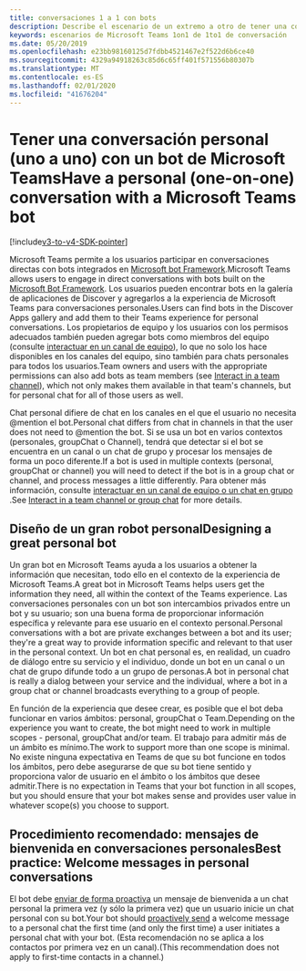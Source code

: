```yaml
---
title: conversaciones 1 a 1 con bots
description: Describe el escenario de un extremo a otro de tener una conversación de 1 en 1 con un bot en Microsoft Teams.
keywords: escenarios de Microsoft Teams 1on1 de 1to1 de conversación
ms.date: 05/20/2019
ms.openlocfilehash: e23bb98160125d7fdbb4521467e2f522d6b6ce40
ms.sourcegitcommit: 4329a94918263c85d6c65ff401f571556b80307b
ms.translationtype: MT
ms.contentlocale: es-ES
ms.lasthandoff: 02/01/2020
ms.locfileid: "41676204"
---
```

# <a name="have-a-personal-one-on-one-conversation-with-a-microsoft-teams-bot"></a><span data-ttu-id="af657-104">Tener una conversación personal (uno a uno) con un bot de Microsoft Teams</span><span class="sxs-lookup"><span data-stu-id="af657-104">Have a personal (one-on-one) conversation with a Microsoft Teams bot</span></span>

[!include[v3-to-v4-SDK-pointer](~/includes/v3-to-v4-pointer-bots.md)]

<span data-ttu-id="af657-105">Microsoft Teams permite a los usuarios participar en conversaciones directas con bots integrados en [Microsoft bot Framework](/azure/bot-service/?view=azure-bot-service-3.0).</span><span class="sxs-lookup"><span data-stu-id="af657-105">Microsoft Teams allows users to engage in direct conversations with bots built on the [Microsoft Bot Framework](/azure/bot-service/?view=azure-bot-service-3.0).</span></span> <span data-ttu-id="af657-106">Los usuarios pueden encontrar bots en la galería de aplicaciones de Discover y agregarlos a la experiencia de Microsoft Teams para conversaciones personales.</span><span class="sxs-lookup"><span data-stu-id="af657-106">Users can find bots in the Discover Apps gallery and add them to their Teams experience for personal conversations.</span></span> <span data-ttu-id="af657-107">Los propietarios de equipo y los usuarios con los permisos adecuados también pueden agregar bots como miembros del equipo (consulte [interactuar en un canal de equipo](~/resources/bot-v3/bot-conversations/bots-conv-channel.md)), lo que no solo los hace disponibles en los canales del equipo, sino también para chats personales para todos los usuarios.</span><span class="sxs-lookup"><span data-stu-id="af657-107">Team owners and users with the appropriate permissions can also add bots as team members (see [Interact in a team channel](~/resources/bot-v3/bot-conversations/bots-conv-channel.md)), which not only makes them available in that team's channels, but for personal chat for all of those users as well.</span></span>

<span data-ttu-id="af657-108">Chat personal difiere de chat en los canales en el que el usuario no necesita @mention el bot.</span><span class="sxs-lookup"><span data-stu-id="af657-108">Personal chat differs from chat in channels in that the user does not need to @mention the bot.</span></span> <span data-ttu-id="af657-109">Si se usa un bot en varios contextos (personales, groupChat o Channel), tendrá que detectar si el bot se encuentra en un canal o un chat de grupo y procesar los mensajes de forma un poco diferente.</span><span class="sxs-lookup"><span data-stu-id="af657-109">If a bot is used in multiple contexts (personal, groupChat or channel) you will need to detect if the bot is in a group chat or channel, and process messages a little differently.</span></span> <span data-ttu-id="af657-110">Para obtener más información, consulte [interactuar en un canal de equipo o un chat en grupo](~/resources/bot-v3/bot-conversations/bots-conv-proactive.md) .</span><span class="sxs-lookup"><span data-stu-id="af657-110">See [Interact in a team channel or group chat](~/resources/bot-v3/bot-conversations/bots-conv-proactive.md) for more details.</span></span>

## <a name="designing-a-great-personal-bot"></a><span data-ttu-id="af657-111">Diseño de un gran robot personal</span><span class="sxs-lookup"><span data-stu-id="af657-111">Designing a great personal bot</span></span>

<span data-ttu-id="af657-112">Un gran bot en Microsoft Teams ayuda a los usuarios a obtener la información que necesitan, todo ello en el contexto de la experiencia de Microsoft Teams.</span><span class="sxs-lookup"><span data-stu-id="af657-112">A great bot in Microsoft Teams helps users get the information they need, all within the context of the Teams experience.</span></span> <span data-ttu-id="af657-113">Las conversaciones personales con un bot son intercambios privados entre un bot y su usuario; son una buena forma de proporcionar información específica y relevante para ese usuario en el contexto personal.</span><span class="sxs-lookup"><span data-stu-id="af657-113">Personal conversations with a bot are private exchanges between a bot and its user; they're a great way to provide information specific and relevant to that user in the personal context.</span></span> <span data-ttu-id="af657-114">Un bot en chat personal es, en realidad, un cuadro de diálogo entre su servicio y el individuo, donde un bot en un canal o un chat de grupo difunde todo a un grupo de personas.</span><span class="sxs-lookup"><span data-stu-id="af657-114">A bot in personal chat is really a dialog between your service and the individual, where a bot in a group chat or channel broadcasts everything to a group of people.</span></span>

<span data-ttu-id="af657-115">En función de la experiencia que desee crear, es posible que el bot deba funcionar en varios ámbitos: personal, groupChat o Team.</span><span class="sxs-lookup"><span data-stu-id="af657-115">Depending on the experience you want to create, the bot might need to work in multiple scopes - personal, groupChat and/or team.</span></span> <span data-ttu-id="af657-116">El trabajo para admitir más de un ámbito es mínimo.</span><span class="sxs-lookup"><span data-stu-id="af657-116">The work to support more than one scope is minimal.</span></span> <span data-ttu-id="af657-117">No existe ninguna expectativa en Teams de que su bot funcione en todos los ámbitos, pero debe asegurarse de que su bot tiene sentido y proporciona valor de usuario en el ámbito o los ámbitos que desee admitir.</span><span class="sxs-lookup"><span data-stu-id="af657-117">There is no expectation in Teams that your bot function in all scopes, but you should ensure that your bot makes sense and provides user value in whatever scope(s) you choose to support.</span></span>

## <a name="best-practice-welcome-messages-in-personal-conversations"></a><span data-ttu-id="af657-118">Procedimiento recomendado: mensajes de bienvenida en conversaciones personales</span><span class="sxs-lookup"><span data-stu-id="af657-118">Best practice: Welcome messages in personal conversations</span></span>

<span data-ttu-id="af657-119">El bot debe [enviar de forma proactiva](~/resources/bot-v3/bot-conversations/bots-conv-proactive.md) un mensaje de bienvenida a un chat personal la primera vez (y sólo la primera vez) que un usuario inicie un chat personal con su bot.</span><span class="sxs-lookup"><span data-stu-id="af657-119">Your bot should [proactively send](~/resources/bot-v3/bot-conversations/bots-conv-proactive.md) a welcome message to a personal chat the first time (and only the first time) a user initiates a personal chat with your bot.</span></span> <span data-ttu-id="af657-120">(Esta recomendación no se aplica a los contactos por primera vez en un canal).</span><span class="sxs-lookup"><span data-stu-id="af657-120">(This recommendation does not apply to first-time contacts in a channel.)</span></span>
